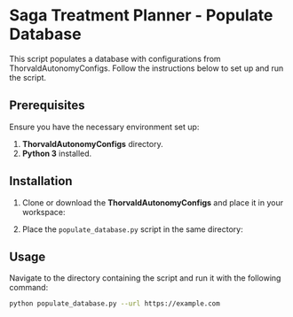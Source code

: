 # Saga Treatment Planner - Populate Database

This script populates a database with configurations from ThorvaldAutonomyConfigs. Follow the instructions below to set up and run the script.

## Prerequisites

Ensure you have the necessary environment set up:

1. **ThorvaldAutonomyConfigs** directory.
2. **Python 3** installed.

## Installation

1. Clone or download the **ThorvaldAutonomyConfigs** and place it in your workspace:

2. Place the `populate_database.py` script in the same directory:

## Usage

Navigate to the directory containing the script and run it with the following command:
```bash
python populate_database.py --url https://example.com
```
